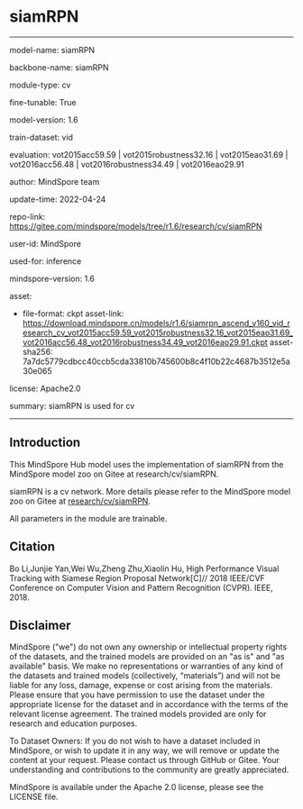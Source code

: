# siamRPN

---

model-name: siamRPN

backbone-name: siamRPN

module-type: cv

fine-tunable: True

model-version: 1.6

train-dataset: vid

evaluation: vot2015acc59.59 | vot2015robustness32.16 | vot2015eao31.69 | vot2016acc56.48 | vot2016robustness34.49 | vot2016eao29.91

author: MindSpore team

update-time: 2022-04-24

repo-link: <https://gitee.com/mindspore/models/tree/r1.6/research/cv/siamRPN>

user-id: MindSpore

used-for: inference

mindspore-version: 1.6

asset:

-
    file-format: ckpt
    asset-link: <https://download.mindspore.cn/models/r1.6/siamrpn_ascend_v160_vid_research_cv_vot2015acc59.59_vot2015robustness32.16_vot2015eao31.69_vot2016acc56.48_vot2016robustness34.49_vot2016eao29.91.ckpt>
    asset-sha256: 7a7dc5779cdbcc40ccb5cda33810b745600b8c4f10b22c4687b3512e5a30e065

license: Apache2.0

summary: siamRPN is used for cv

---

## Introduction

This MindSpore Hub model uses the implementation of siamRPN from the MindSpore model zoo on Gitee at research/cv/siamRPN.

siamRPN is a cv network. More details please refer to the MindSpore model zoo on Gitee at [research/cv/siamRPN](https://gitee.com/mindspore/models/blob/r1.6/research/cv/siamRPN/README_CN.md).

All parameters in the module are trainable.

## Citation

Bo Li,Junjie Yan,Wei Wu,Zheng Zhu,Xiaolin Hu, High Performance Visual Tracking with Siamese Region Proposal Network[C]// 2018 IEEE/CVF Conference on Computer Vision and Pattern Recognition (CVPR). IEEE, 2018.

## Disclaimer

MindSpore ("we") do not own any ownership or intellectual property rights of the datasets, and the trained models are provided on an "as is" and "as available" basis. We make no representations or warranties of any kind of the datasets and trained models (collectively, “materials”) and will not be liable for any loss, damage, expense or cost arising from the materials. Please ensure that you have permission to use the dataset under the appropriate license for the dataset and in accordance with the terms of the relevant license agreement. The trained models provided are only for research and education purposes.

To Dataset Owners: If you do not wish to have a dataset included in MindSpore, or wish to update it in any way, we will remove or update the content at your request. Please contact us through GitHub or Gitee. Your understanding and contributions to the community are greatly appreciated.

MindSpore is available under the Apache 2.0 license, please see the LICENSE file.
